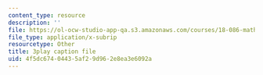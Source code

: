 ```yaml
---
content_type: resource
description: ''
file: https://ol-ocw-studio-app-qa.s3.amazonaws.com/courses/18-086-mathematical-methods-for-engineers-ii-spring-2006/4f5dc67404435af29d962e8ea3e6092a_Y25UBGeu_2g.vtt
file_type: application/x-subrip
resourcetype: Other
title: 3play caption file
uid: 4f5dc674-0443-5af2-9d96-2e8ea3e6092a
---
```

